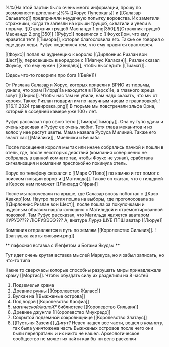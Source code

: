%%(На этой партии было очень много информации, прошу по возможности дополнить)%%
[[Хорус Луперкаль]] и [[Салазар Сальватор]] предприняли неудачную попытку воровства. Их заметили стражники, когда те залезли на крыши трущоб, схватили и увели в тюрьму.
![[Стражник трущоб Маонандо 1.png|350]]![[Стражник трущоб Маонандо 2.png|350]]
[[Руфус]] поделился с [[Фоукс]]ом, что ему нравится тетя [[Тимора]], которая благословила его. Также он говорил о еще двух леди. 
Руфус поделился тем, что ему нравится оранжерея.

[[Фоукс]] попал на аудиенцию к королю [[Дирлоннис Ризлан вон Шест]]у, пересекшись в коридоре с [[Магнус Калахан]]. Ризлан сказал Фоуксу, что ему нужен [[Зендавр]], чтобы выследить [[Тиамат]].

(Здесь что-то говорили про бога [[Бейн]])

От Ризлана Салазар и Хорус, которых привели к ВРИО из тюрьмы, узнали, что храм [[Йорд]]а находится в [[Керск]]е, а главного жреца зовут [[Лирно]]. Чтобы нас там не убили, нам надо сказать, что мы от короля. Также Ризлан подарил им по наручным часам с гравировкой.
![[16.11.2024 гравировка.png]]
В тюрьме мы повстречали эльфа Эрна, который в соседней камере уже 100+ лет.

Руфус рассказал про свою тетю [[Тимора|Тимору]]. Она ну тупо удача и очень красивая и Руфус ее очень любит. Тетя глава меканитов и из волос у нее растут цветы.
Мама назвала Руфуса Милиний. Также его знают как [[Майлики]], Миеликки и Бешаба

После посещения короля мы так или иначе собрались пачкой и пошли в отель, где, после некоторых действий (компания совершенно не собралась в ванной комнате так, чтобы Фоукс не узнал), сработала сигнализация и компания преспокойно покинула отель.

Хорус по телефону связался с [[Марк О'Поло]] по камню и тот помог с поиском гильдии воров и [[Матильда]]. Также он сказал, что с гильдией в Керске нам поможет [[Линхард О'фран]]

После мы заночевали на крыше, где Салазар вновь поболтал с [[Каэр Авакир]]ом. Наутро партия пошла на выборы, где проголосовала за [[Дирлоннис Ризлан вон Шест]], после пошла за покупочками и чудесным образом нашла конюшню с Матильдой и отремонтированной повозкой. Там Руфус рассказал, что Матильда является аватаром КУРУЭ???? ЛЮРУЭЭЭЭ??? А, внатуре Луруэ ШУЕ ППШ 
аватар [[Люруе]]


Компания отправляется в путь по землям [[Королевство Сильвия]].
![[заглушка карты сильвии.png]]

** пафосная вставка с Легфетом и  Богами Якудзы **

Тут идет очень крутая вставка мыслей Маркуса, но я забыл записать, но что-то типа

Какие то сверхчасы которые способны разрушать миры принадлежали храму [[Мортис]]. Чтобы обуздать силу их разделили на 8 частей
1. Подземелья храма 
2. Древние руины [[Королевство Жаласс]]
3. Вулкан на [[Выжженые острова]]
4. Под водой [[Королевство Каофиа]]
5. *магической/малой?* библиотеке [[Королевство Сильвия]]
6. Древнее джунгли [[Королевство Миукредо]]
7. Сокрытой подземной сокровищнице [[Королевство Златаус]]
8. [[Пустыня Зазеин]]
*Дигут?* Невел нашел все части, вошел в _комнату_, так была уничтожена часть Выжженых островов после чего они были перепрятаны и их никто не нашел. Археологическое сообщество не может их найти как бы ни вело раскопки